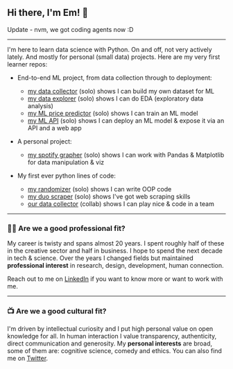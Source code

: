 ## Hi there, I'm Em! 👋

Update - nvm, we got coding agents now :D 

---

I'm here to learn data science with Python. On and off, not very actively lately. And mostly for personal (small data) projects. Here are my very first learner repos:

- End-to-end ML project, from data collection through to deployment:
  - [my data collector](https://github.com/emsuru/charlie-01-data-collection) (solo) shows I can build my own dataset for ML
  - [my data explorer](https://github.com/emsuru/charlie-02-data-analysis) (solo) shows I can do EDA (exploratory data analysis)
  - [my ML price predictor](https://github.com/emsuru/charlie-03-ML-model-development) (solo) shows I can train an ML model
  - [my ML API](https://github.com/emsuru/charlie-04-ML-deployment) (solo) shows I can deploy an ML model & expose it via an API and a web app

- A personal project:
  - [my spotify grapher](https://github.com/emsuru/spotify-grapher) (solo) shows I can work with Pandas & Matplotlib for data manipulation & viz
    
- My first ever python lines of code:
  - [my randomizer](https://github.com/emsuru/openspace-organizer) (solo) shows I can write OOP code
  - [my duo scraper](https://github.com/emsuru/duo-scraper) (solo) shows I've got web scraping skills
  - [our data collector](https://github.com/karelrduran/Immo-Data-Collection.git) (collab) shows I can play nice & code in a team


---

### 👩‍💻 Are we **a good professional fit**? 

My career is twisty and spans almost 20 years. I spent roughly half of these in the creative sector and half in business. I hope to spend the next decade in tech & science. Over the years I changed fields but maintained **professional interest** in research, design, development, human connection.

Reach out to me on [LinkedIn](https://www.linkedin.com/in/mirunasuru/) if you want to know more or want to work with me.  

---

### 📺 Are we **a good cultural fit**? 

I'm driven by intellectual curiosity and I put high personal value on open knowledge for all. In human interaction I value transparency, authenticity, direct communication and generosity. My **personal interests** are broad, some of them are: cognitive science, comedy and ethics. You can also find me on [Twitter](https://twitter.com/em_suru).

<!--
**emsuru/emsuru** is a ✨ _special_ ✨ repository because its `README.md` (this file) appears on your GitHub profile.

Here are some ideas to get you started:

- 🔭 I’m currently working on ...
- 🌱 I’m currently learning ...
- 👯 I’m looking to collaborate on ...
- 🤔 I’m looking for help with ...
- 💬 Ask me about ...
- 📫 How to reach me: ...
- 😄 Pronouns: ...
- ⚡ Fun fact: ...
-->
